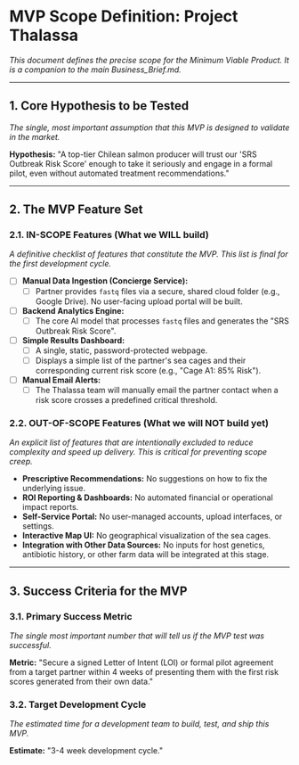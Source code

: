 # MVP Scope Definition: Project Thalassa
*This document defines the precise scope for the Minimum Viable Product. It is a companion to the main Business_Brief.md.*

---

## 1. Core Hypothesis to be Tested
*The single, most important assumption that this MVP is designed to validate in the market.*

**Hypothesis:** "A top-tier Chilean salmon producer will trust our 'SRS Outbreak Risk Score' enough to take it seriously and engage in a formal pilot, even without automated treatment recommendations."

---

## 2. The MVP Feature Set

### 2.1. IN-SCOPE Features (What we WILL build)
*A definitive checklist of features that constitute the MVP. This list is final for the first development cycle.*

- [ ] **Manual Data Ingestion (Concierge Service):**
    - [ ] Partner provides `fastq` files via a secure, shared cloud folder (e.g., Google Drive). No user-facing upload portal will be built.
- [ ] **Backend Analytics Engine:**
    - [ ] The core AI model that processes `fastq` files and generates the "SRS Outbreak Risk Score".
- [ ] **Simple Results Dashboard:**
    - [ ] A single, static, password-protected webpage.
    - [ ] Displays a simple list of the partner's sea cages and their corresponding current risk score (e.g., "Cage A1: 85% Risk").
- [ ] **Manual Email Alerts:**
    - [ ] The Thalassa team will manually email the partner contact when a risk score crosses a predefined critical threshold.

### 2.2. OUT-OF-SCOPE Features (What we will NOT build yet)
*An explicit list of features that are intentionally excluded to reduce complexity and speed up delivery. This is critical for preventing scope creep.*

- **Prescriptive Recommendations:** No suggestions on how to fix the underlying issue.
- **ROI Reporting & Dashboards:** No automated financial or operational impact reports.
- **Self-Service Portal:** No user-managed accounts, upload interfaces, or settings.
- **Interactive Map UI:** No geographical visualization of the sea cages.
- **Integration with Other Data Sources:** No inputs for host genetics, antibiotic history, or other farm data will be integrated at this stage.

---

## 3. Success Criteria for the MVP

### 3.1. Primary Success Metric
*The single most important number that will tell us if the MVP test was successful.*

**Metric:** "Secure a signed Letter of Intent (LOI) or formal pilot agreement from a target partner within 4 weeks of presenting them with the first risk scores generated from their own data."

### 3.2. Target Development Cycle
*The estimated time for a development team to build, test, and ship this MVP.*

**Estimate:** "3-4 week development cycle."